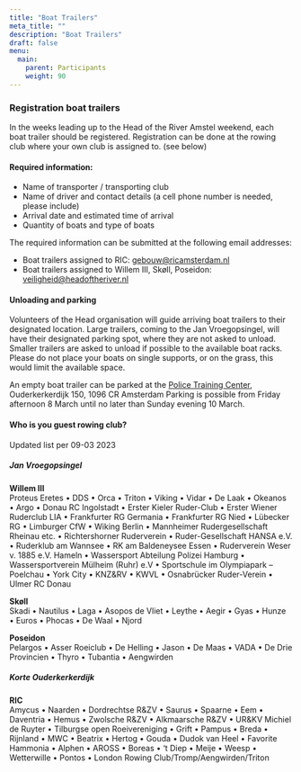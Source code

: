 ```yaml
---
title: "Boat Trailers"
meta_title: ""
description: "Boat Trailers"
draft: false
menu:
  main:
    parent: Participants
    weight: 90
---
```

### Registration boat trailers
In the weeks leading up to the Head of the River Amstel weekend, each boat trailer should be registered. Registration can be done at the rowing club where your own club is assigned to. (see below)

#### Required information:
- Name of transporter / transporting club
- Name of driver and contact details (a cell phone number is needed, please include)
- Arrival date and estimated time of arrival
- Quantity of boats and type of boats

The required information can be submitted at the following email addresses:
- Boat trailers assigned to RIC: gebouw@ricamsterdam.nl
- Boat trailers assigned to Willem III, Skøll, Poseidon: veiligheid@headoftheriver.nl


#### Unloading and parking
Volunteers of the Head organisation will guide arriving boat trailers to their designated location. Large trailers, coming to the Jan Vroegopsingel, will have their designated parking spot, where they are not asked to unload. Smaller trailers are asked to unload if possible to the available boat racks. Please do not place your boats on single supports, or on the grass, this would limit the available space.

An empty boat trailer can be parked at the [Police Training Center](https://maps.app.goo.gl/gxGRTsGy5eKxQnHR9), Ouderkerkerdijk 150, 1096 CR Amsterdam Parking is possible from Friday afternoon 8 March until no later than Sunday evening 10 March.


#### Who is you guest rowing club?
Updated list per 09-03 2023

##### Jan Vroegopsingel
**Willem III**  
Proteus Eretes • DDS • Orca • Triton • Viking • Vidar • De Laak • Okeanos • Argo • Donau RC Ingolstadt • Erster Kieler Ruder-Club • Erster Wiener Ruderclub LIA • Frankfurter RG Germania • Frankfurter RG Nied • Lübecker RG • Limburger CfW • Wiking Berlin • Mannheimer Rudergesellschaft Rheinau etc. • Richtershorner Ruderverein • Ruder-Gesellschaft HANSA e.V. • Ruderklub am Wannsee • RK am Baldeneysee Essen • Ruderverein Weser v. 1885 e.V. Hameln • Wassersport Abteilung Polizei Hamburg • Wassersportverein Mülheim (Ruhr) e.V • Sportschule im Olympiapark – Poelchau • York City • KNZ&RV • KWVL • Osnabrücker Ruder-Verein • Ulmer RC Donau

**Skøll**  
Skadi • Nautilus • Laga • Asopos de Vliet • Leythe • Aegir • Gyas • Hunze • Euros • Phocas • De Waal • Njord

**Poseidon**  
Pelargos • Asser Roeiclub • De Helling • Jason • De Maas • VADA • De Drie Provincien • Thyro • Tubantia • Aengwirden

##### Korte Ouderkerkerdijk
**RIC**  
Amycus • Naarden • Dordrechtse R&ZV • Saurus • Spaarne • Eem • Daventria • Hemus • Zwolsche R&ZV • Alkmaarsche R&ZV • UR&KV Michiel de Ruyter • Tilburgse open Roeivereniging • Grift • Pampus • Breda • Rijnland • MWC • Beatrix • Hertog • Gouda • Dudok van Heel • Favorite Hammonia • Alphen • AROSS • Boreas • ‘t Diep • Meije • Weesp • Wetterwille • Pontos • London Rowing Club/Tromp/Aengwirden/Triton